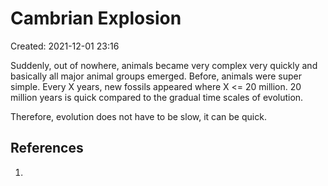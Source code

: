 # Cambrian Explosion
Created: 2021-12-01 23:16

Suddenly, out of nowhere, animals became very complex very quickly and basically all major animal groups emerged. Before, animals were super simple. Every X years, new fossils appeared where X <= 20 million. 20 million years is quick compared to the gradual time scales of evolution.

Therefore, evolution does not have to be slow, it can be quick.

## References
1. 